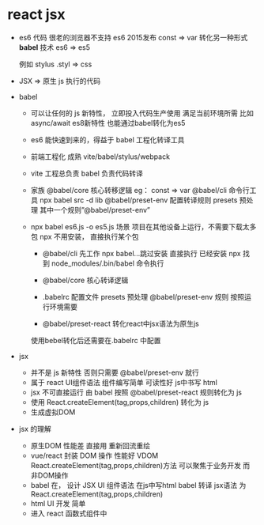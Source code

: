 # react jsx


- es6 代码 很老的浏览器不支持  es6 2015发布
  const => var
  转化另一种形式
  **babel** 技术
  es6 => es5

  例如 stylus
    .styl => css    
- JSX => 原生 js 执行的代码

- babel 
  - 可以让任何的 js 新特性， 立即投入代码生产使用
    满足当前环境所需  比如 async/await  es8新特性 也能通过babel转化为es5
  - es6 能快速到来的，得益于 babel 工程化转译工具
  - 前端工程化 成熟 vite/babel/stylus/webpack
  - vite 工程总负责  babel 负责代码转译
  - 家族
    @babel/core 核心转移逻辑 eg： const => var
    @babel/cli 命令行工具 npx babel src -d lib
    @babel/preset-env 配置转译规则
    presets 预处理 其中一个规则”@babel/preset-env”

  - npx babel es6.js -o es5.js
    场景 项目在其他设备上运行，不需要下载太多包
    npx 不用安装， 直接执行某个包
    - @babel/cli 先工作 npx babel...跳过安装 直接执行
    已经安装 npx 找到 node_modules/.bin/babel 命令执行
    - @babel/core 核心转译逻辑
    - .babelrc 配置文件
      presets 预处理  @babel/preset-env 规则  按照运行环境需要

    - @babel/preset-react
      转化react中jsx语法为原生js

    使用bebel转化后还需要在.babelrc 中配置


- jsx
  - 并不是 js 新特性 否则只需要 @babel/preset-env 就行
  - 属于 react UI组件语法 组件编写简单 可读性好
   js中书写 html
  - jsx 不可直接运行 由 babel 按照 @babel/preset-react 规则转化为 js
  - 使用 React.createElement(tag,props,children) 转化为 js
  - 生成虚拟DOM

- jsx 的理解
  - 原生DOM 性能差 直接用 重新回流重绘
  - vue/react 封装 DOM 操作 性能好 VDOM
    React.createElement(tag,props,children)方法
    可以聚焦于业务开发 而非DOM操作
  - babel 在， 设计 JSX UI 组件语法 在js中写html
    babel 转译 jsx语法 为 React.createElement(tag,props,children)
  - html UI 开发 简单
  - 进入 react 函数式组件中